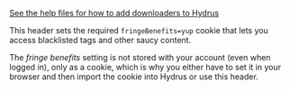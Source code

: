 [See the help files for how to add downloaders to Hydrus](https://hydrusnetwork.github.io/hydrus/help/adding_new_downloaders.html)

This header sets the required `fringeBenefits=yup` cookie that lets you access blacklisted tags and other saucy content.

The _fringe benefits_ setting is not stored with your account (even when logged in), only as a cookie, which is why you either have to set it in your browser and then import the cookie into Hydrus or use this header.
